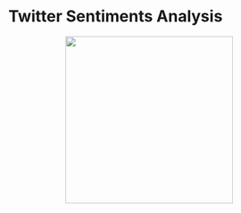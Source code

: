 # Twitter Sentiments Analysis

<p align ="center">
<img src="https://www.thehumancapitalhub.com/images/uploads_articles/64814-shutterstock_1073953772.jpg" width="300" height="300"/> 
</p>








